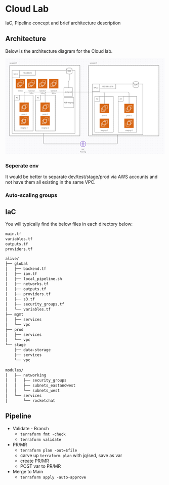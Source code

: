 # Cloud Lab

IaC, Pipeline concept and brief architecture description

## Architecture

Below is the architecture diagram for the Cloud lab.

![my pic](https://github.com/NateDreier/cloud_lab/blob/main/cloud_lab_architecture-0216.PNG)

### Seperate env

It would be better to separate dev/test/stage/prod via AWS accounts and not have them all existing in the same VPC.

### Auto-scaling groups



## IaC

You will typically find the below files in each directory below:
```
main.tf
variables.tf
outputs.tf
providers.tf
```

```
alive/
├── global
│   ├── backend.tf
│   ├── iam.tf
│   ├── local_pipeline.sh
│   ├── networks.tf
│   ├── outputs.tf
│   ├── providers.tf
│   ├── s3.tf
│   ├── security_groups.tf
│   └── variables.tf
├── mgmt
│   ├── services
│   └── vpc
├── prod
│   ├── services
│   └── vpc
└── stage
    ├── data-storage
    ├── services
    └── vpc

modules/
│   ├── networking
│   │   ├── security_groups
│   │   ├── subnets_eastandwest
│   │   └── subnets_west
│   └── services
│       └── rocketchat
```

## Pipeline

- Validate - Branch
  - `terraform fmt -check`
  - `terraform validate`
- PR/MR
  - `terraform plan -out=$file`
  - carve up `terraform plan` with jq/sed, save as var
  - create PR/MR
  - POST var to PR/MR
- Merge to Main
  - `terraform apply -auto-approve`